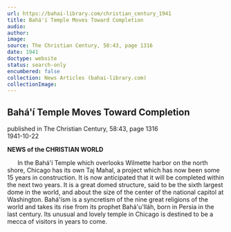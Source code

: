 ```yaml
---
url: https://bahai-library.com/christian_century_1941
title: Bahá'í Temple Moves Toward Completion
audio: 
author: 
image: 
source: The Christian Century, 58:43, page 1316
date: 1941
doctype: website
status: search-only
encumbered: false
collection: News Articles (bahai-library.com)
collectionImage: 
---
```



## Bahá'í Temple Moves Toward Completion

published in The Christian Century, 58:43, page 1316  
1941-10-22


**NEWS of the CHRISTIAN WORLD**

      In the Bahá'í Temple which overlooks Wilmette harbor on the north shore, Chicago has its own Taj Mahal, a project which has now been some 15 years in construction. It is now anticipated that it will be completed within the next two years. It is a great domed structure, said to be the sixth largest dome in the world, and about the size of the center of the national capitol at Washington. Bahá'ísm is a syncretism of the nine great religions of the world and takes its rise from its prophet Bahá'u'lláh, born in Persia in the last century. Its unusual and lovely temple in Chicago is destined to be a mecca of visitors in years to come.